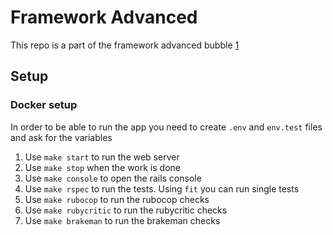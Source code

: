 # Framework Advanced
This repo is a part of the framework advanced bubble [1]

[1]: https://selleo.com/devpath/web_development/skills/framework-and-language/ruby_on_rails/advanced/
## Setup

### Docker setup
In order to be able to run the app you need to create `.env` and `env.test` files and ask for the variables
1. Use `make start` to run the web server
2. Use `make stop` when the work is done
3. Use `make console` to open the rails console
4. Use `make rspec` to run the tests. Using `fit` you can run single tests
5. Use `make rubocop` to run the rubocop checks
6. Use `make rubycritic` to run the rubycritic checks
7. Use `make brakeman` to run the brakeman checks
